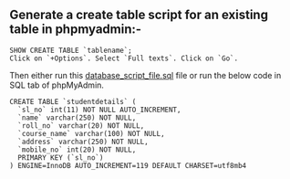 ## Generate a create table script for an existing table in phpmyadmin:-

```
SHOW CREATE TABLE `tablename`;
Click on `+Options`. Select `Full texts`. Click on `Go`.
```

Then either run this [database_script_file.sql](/database_script_file.sql) file or run the below code in SQL tab of phpMyAdmin.

```
CREATE TABLE `studentdetails` (
  `sl_no` int(11) NOT NULL AUTO_INCREMENT,
  `name` varchar(250) NOT NULL,
  `roll_no` varchar(20) NOT NULL,
  `course_name` varchar(100) NOT NULL,
  `address` varchar(250) NOT NULL,
  `mobile_no` int(20) NOT NULL,
  PRIMARY KEY (`sl_no`)
) ENGINE=InnoDB AUTO_INCREMENT=119 DEFAULT CHARSET=utf8mb4
```
